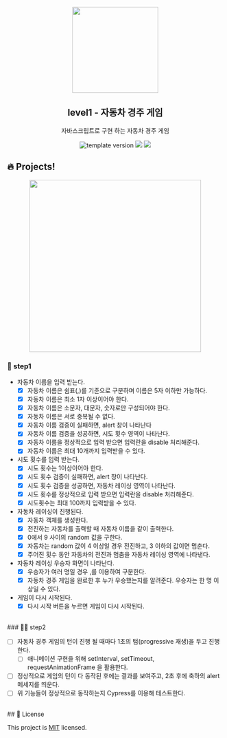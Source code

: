 <p align="middle" >
  <img width="200px;" src="https://user-images.githubusercontent.com/50367798/106415730-2645a280-6493-11eb-876c-ef7172652261.png"/>
</p>
<h2 align="middle">level1 - 자동차 경주 게임</h2>
<p align="middle">자바스크립트로 구현 하는 자동차 경주 게임</p>
<p align="middle">
<img src="https://img.shields.io/badge/version-1.0.0-blue?style=flat-square" alt="template version"/>
<img src="https://img.shields.io/badge/language-html-blue.svg?style=flat-square"/>
<a href="https://github.com/daybrush/moveable/blob/master/LICENSE" target="_blank">
  <img src="https://img.shields.io/github/license/daybrush/moveable.svg?style=flat-square&label=license&color=08CE5D"/>
  </a>
</p>

## 🔥 Projects!

<p align="middle">
  <img width="400" src="https://techcourse-storage.s3.ap-northeast-2.amazonaws.com/7c76e809d82a4a3aa0fd78a86be25427">
</p>

### 🎯 step1

- 자동차 이름을 입력 받는다.
  - [x] 자동차 이름은 쉼표(,)를 기준으로 구분하며 이름은 5자 이하만 가능하다.
  - [x] 자동차 이름은 최소 1자 이상이어야 한다.
  - [x] 자동차 이름은 소문자, 대문자, 숫자로만 구성되어야 한다.
  - [x] 자동차 이름은 서로 중복될 수 없다.
  - [x] 자동차 이름 검증이 실패하면, alert 창이 나타난다
  - [x] 자동차 이름 검증을 성공하면, 시도 횟수 영역이 나타난다.
  - [x] 자동차 이름을 정상적으로 입력 받으면 입력란을 disable 처리해준다.
  - [x] 자동차 이름은 최대 10개까지 입력받을 수 있다.
- 시도 횟수를 입력 받는다.
  - [x] 시도 횟수는 1이상이어야 한다.
  - [x] 시도 횟수 검증이 실패하면, alert 창이 나타난다.
  - [x] 시도 횟수 검증을 성공하면, 자동차 레이싱 영역이 나타난다.
  - [x] 시도 횟수를 정상적으로 입력 받으면 입력란을 disable 처리해준다.
  - [x] 시도횟수는 최대 100까지 입력받을 수 있다.
- 자동차 레이싱이 진행된다.
  - [x] 자동차 객체를 생성한다.
  - [x] 전진하는 자동차를 출력할 때 자동차 이름을 같이 출력한다.
  - [x] 0에서 9 사이의 random 값을 구한다.
  - [x] 자동차는 random 값이 4 이상일 경우 전진하고, 3 이하의 값이면 멈춘다.
  - [x] 주어진 횟수 동안 자동차의 전진과 멈춤을 자동차 레이싱 영역에 나타낸다.
- 자동차 레이싱 우승자 화면이 나타난다.
  - [x] 우승자가 여러 명일 경우 ,를 이용하여 구분한다.
  - [x] 자동차 경주 게임을 완료한 후 누가 우승했는지를 알려준다. 우승자는 한 명 이상일 수 있다.
- 게임이 다시 시작된다.
  - [x] 다시 시작 버튼을 누르면 게임이 다시 시작된다.

<br>
### 🎯🎯 step2

- [ ] 자동차 경주 게임의 턴이 진행 될 때마다 1초의 텀(progressive 재생)을 두고 진행한다.
  - [ ] 애니메이션 구현을 위해 setInterval, setTimeout, requestAnimationFrame 을 활용한다.
- [ ] 정상적으로 게임의 턴이 다 동작된 후에는 결과를 보여주고, 2초 후에 축하의 alert 메세지를 띄운다.
- [ ] 위 기능들이 정상적으로 동작하는지 Cypress를 이용해 테스트한다.

<br>
## 📝 License

This project is [MIT](https://github.com/woowacourse/javascript-racingcar/blob/main/LICENSE) licensed.
